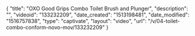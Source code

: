 {
    "title": "OXO Good Grips Combo Toilet Brush and Plunger",
    "description": "",
    "videoid": "133232209",
    "date_created": "1513198481",
    "date_modified": "1516757838",
    "type": "captivate",
    "layout": "video",
    "url": "\/v\/04-toilet-combo-conform-novo-mov\/133232209"
}